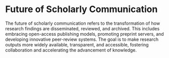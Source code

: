 # Future of Scholarly Communication

The future of scholarly communication refers to the transformation of how research findings are disseminated, reviewed, and archived. This includes embracing open-access publishing models, promoting preprint servers, and developing innovative peer-review systems. The goal is to make research outputs more widely available, transparent, and accessible, fostering collaboration and accelerating the advancement of knowledge.
